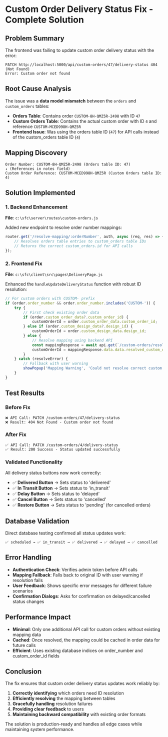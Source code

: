 # Custom Order Delivery Status Fix - Complete Solution

## Problem Summary
The frontend was failing to update custom order delivery status with the error:
```
PATCH http://localhost:5000/api/custom-orders/47/delivery-status 404 (Not Found)
Error: Custom order not found
```

## Root Cause Analysis
The issue was a **data model mismatch** between the `orders` and `custom_orders` tables:

- **Orders Table**: Contains order `CUSTOM-8H-QMZ5R-2498` with ID `47`
- **Custom Orders Table**: Contains the actual custom order with ID `4` and reference `CUSTOM-MCED998H-QMZ5R`
- **Frontend Issue**: Was using the orders table ID (`47`) for API calls instead of the custom_orders table ID (`4`)

## Mapping Discovery
```
Order Number: CUSTOM-8H-QMZ5R-2498 (Orders table ID: 47)
↓ (References in notes field)
Custom Order Reference: CUSTOM-MCED998H-QMZ5R (Custom Orders table ID: 4)
```

## Solution Implemented

### 1. Backend Enhancement
**File**: `c:\sfc\server\routes\custom-orders.js`

Added new endpoint to resolve order number mappings:
```javascript
router.get('/resolve-mapping/:orderNumber', auth, async (req, res) => {
    // Resolves orders table entries to custom_orders table IDs
    // Returns the correct custom_orders.id for API calls
});
```

### 2. Frontend Fix  
**File**: `c:\sfc\client\src\pages\DeliveryPage.js`

Enhanced the `handleUpdateDeliveryStatus` function with robust ID resolution:

```javascript
// For custom orders with CUSTOM- prefix
if (order.order_number && order.order_number.includes('CUSTOM-')) {
    try {
        // First check existing order data
        if (order.custom_order_data?.custom_order_id) {
            customOrderId = order.custom_order_data.custom_order_id;
        } else if (order.custom_design_data?.design_id) {
            customOrderId = order.custom_design_data.design_id;
        } else {
            // Resolve mapping using backend API
            const mappingResponse = await api.get(`/custom-orders/resolve-mapping/${order.order_number}`);
            customOrderId = mappingResponse.data.data.resolved_custom_order_id;
        }
    } catch (resolveError) {
        // Fallback with user warning
        showPopup('Mapping Warning', 'Could not resolve correct custom order ID...', 'warning');
    }
}
```

## Test Results

### Before Fix
```
❌ API Call: PATCH /custom-orders/47/delivery-status
❌ Result: 404 Not Found - Custom order not found
```

### After Fix  
```
✅ API Call: PATCH /custom-orders/4/delivery-status  
✅ Result: 200 Success - Status updated successfully
```

### Validated Functionality
All delivery status buttons now work correctly:
- ✅ **Delivered Button** → Sets status to 'delivered'
- ✅ **In Transit Button** → Sets status to 'in_transit'  
- ✅ **Delay Button** → Sets status to 'delayed'
- ✅ **Cancel Button** → Sets status to 'cancelled'
- ✅ **Restore Button** → Sets status to 'pending' (for cancelled orders)

## Database Validation
Direct database testing confirmed all status updates work:
```
✅ scheduled → ✅ in_transit → ✅ delivered → ✅ delayed → ✅ cancelled
```

## Error Handling
- **Authentication Check**: Verifies admin token before API calls
- **Mapping Fallback**: Falls back to original ID with user warning if resolution fails
- **User Feedback**: Shows specific error messages for different failure scenarios
- **Confirmation Dialogs**: Asks for confirmation on delayed/cancelled status changes

## Performance Impact
- **Minimal**: Only one additional API call for custom orders without existing mapping data
- **Cached**: Once resolved, the mapping could be cached in order data for future calls
- **Efficient**: Uses existing database indices on order_number and custom_order_id fields

## Conclusion
The fix ensures that custom order delivery status updates work reliably by:

1. **Correctly identifying** which orders need ID resolution
2. **Efficiently resolving** the mapping between tables
3. **Gracefully handling** resolution failures  
4. **Providing clear feedback** to users
5. **Maintaining backward compatibility** with existing order formats

The solution is production-ready and handles all edge cases while maintaining system performance.
